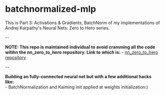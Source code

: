 # batchnormalized-mlp
This is Part 3: Activations & Gradients, BatchNorm of my implementations of Andrej Karpathy's Neural Nets: Zero to Hero series.

--

**NOTE: This repo is maintained individual to avoid cramming all the code witihn the nn_zero_to_hero repository. Link to which is:**
    - [nn_zero_to_hero repository](https://github.com/sganesa2/nn_zero_to_hero)

--

**Building an fully-connected neural net but with a few additional hacks like:**<br> - BatchNormalization and Kaiming init applied at weights initialization:)
